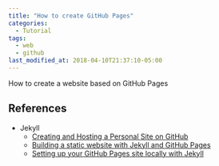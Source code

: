 ```yaml
---
title: "How to create GitHub Pages"
categories:
  - Tutorial
tags:
  - web
  - github
last_modified_at: 2018-04-10T21:37:10-05:00
---
```

How to create a website based on GitHub Pages

## References
* Jekyll
  * [Creating and Hosting a Personal Site on GitHub](http://jmcglone.com/guides/github-pages/)
  * [Building a static website with Jekyll and GitHub Pages](https://programminghistorian.org/lessons/building-static-sites-with-jekyll-github-pages)
  * [Setting up your GitHub Pages site locally with Jekyll](https://help.github.com/articles/setting-up-your-github-pages-site-locally-with-jekyll/)
  

